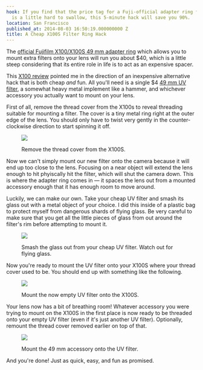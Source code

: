 ```yaml
---
hook: If you find that the price tag for a Fuji-official adapter ring for the X100S
  is a little hard to swallow, this 5-minute hack will save you 90%.
location: San Francisco
published_at: 2014-08-03 16:50:19.000000000 Z
title: A Cheap X100S Filter Ring Hack
---
```


The [official Fujifilm X100/X100S 49 mm adapter ring](http://www.amazon.com/Fujifilm-AR-X100-Adapter-Ring-49mm/dp/B004MME69S) which allows you to mount extra filters onto your lens will run you about $40, which is a little steep considering that its entire role in life is to act as an expensive spacer.

This [X100 review](http://zackarias.com/for-photographers/gear-gadgets/fuji-x100-review/) pointed me in the direction of an inexpensive alternative hack that is both cheap *and* fun. All you'll need is a single $4 [49 mm UV filter](http://www.amazon.com/Tiffen-49mm-UV-Protection-Filter/dp/B00004ZCJF/ref=sr_1_1?ie=UTF8&qid=1407084409&sr=8-1&keywords=tiffen+49+mm+uv), a somewhat heavy metal implement like a hammer, and whichever accessory you actually want to mount on your lens.

First of all, remove the thread cover from the X100s to reveal threading suitable for mounting a filter. The cover is a tiny metal ring right at the outer edge of the lens. You should only have to twist very gently in the counter-clockwise direction to start spinning it off.

<figure>
  <p><a href="https://www.flickr.com/photos/brandurleach/14632502300/in/set-72157646137525481"><img src="https://farm6.staticflickr.com/5582/14632502300_661e5dc3e0_c.jpg"></a></p>
  <figcaption>Remove the thread cover from the X100S.</figcaption>
</figure>

Now we can't simply mount our new filter onto the camera because it will end up too close to the lens. Focusing on a near object will extend the lens enough to hit phyiscally hit the filter, which will shut the camera down. This is where the adapter ring comes in &mdash; it spaces the lens out from a mounted accessory enough that it has enough room to move around.

Luckily, we can make our own. Take your cheap UV filter and smash its glass out with a metal object of your choice. I did this inside of a plastic bag to protect myself from dangerous shards of flying glass. Be very careful to make sure that you get all the little pieces of glass from out around the filter's rim before attempting to mount it.

<figure>
  <p><a href="https://www.flickr.com/photos/brandurleach/14632541509/in/set-72157646137525481/"><img src="https://farm6.staticflickr.com/5568/14632541509_a4026f95ed_c.jpg"></a></p>
  <figcaption>Smash the glass out from your cheap UV filter. Watch out for flying glass.</figcaption>
</figure>

Now you're ready to mount the UV filter onto your X100S where your thread cover used to be. You should end up with something like the following.

<figure>
  <p><a href="https://www.flickr.com/photos/brandurleach/14632644557/in/set-72157646137525481/"><img src="https://farm4.staticflickr.com/3922/14632644557_ea4f184e6f_c.jpg"></a></p>
  <figcaption>Mount the now empty UV filter onto the X100S.</figcaption>
</figure>

Your lens now has a bit of breathing room! Whatever accessory you were trying to mount on the X100S in the first place is now ready to be threaded onto your empty UV filter (even if it's just another UV filter). Optionally, remount the thread cover removed earlier on top of that.

<figure>
  <p><a href="https://www.flickr.com/photos/brandurleach/14632477260/in/set-72157646137525481/"><img src="https://farm4.staticflickr.com/3876/14632477260_325de2575e_c.jpg"></a></p>
  <figcaption>Mount the 49 mm accessory onto the UV filter.</figcaption>
</figure>

And you're done! Just as quick, easy, and fun as promised.
